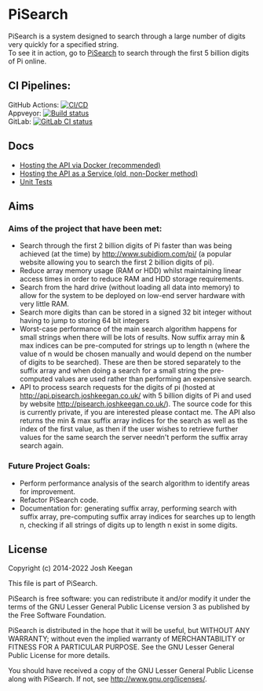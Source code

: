 # PiSearch
PiSearch is a system designed to search through a large number of digits very quickly for a specified string.  
To see it in action, go to [PiSearch](http://pisearch.joshkeegan.co.uk/) to search through the first 5 billion digits of Pi online.

## CI Pipelines:  
GitHub Actions: [![CI/CD](https://github.com/joshkeegan/pisearch/actions/workflows/cicd.yaml/badge.svg?branch=master)](https://github.com/JoshKeegan/PiSearch/actions?query=branch%3Amaster)  
Appveyor: [![Build status](https://ci.appveyor.com/api/projects/status/nh3pv5yqt5nn0wby?svg=true)](https://ci.appveyor.com/project/JoshKeegan/pisearch)  
GitLab: [![GitLab CI status](https://gitlab.com/JoshKeegan/PiSearch/badges/master/pipeline.svg)](https://gitlab.com/JoshKeegan/PiSearch/commits/master)

## Docs
- [Hosting the API via Docker (recommended)](docs/api/hostingDocker.md)
- [Hosting the API as a Service (old, non-Docker method)](docs/api/hostingService.md)
- [Unit Tests](docs/unitTests.md)
  
## Aims
### Aims of the project that have been met:  
- Search through the first 2 billion digits of Pi faster than was being achieved (at the time) by http://www.subidiom.com/pi/ (a popular website allowing you to search the first 2 billion digits of pi).  
- Reduce array memory usage (RAM or HDD) whilst maintaining linear access times in order to reduce RAM and HDD storage requirements.  
- Search from the hard drive (without loading all data into memory) to allow for the system to be deployed on low-end server hardware with very little RAM.  
- Search more digits than can be stored in a signed 32 bit integer without having to jump to storing 64 bit integers  
- Worst-case performance of the main search algorithm happens for small strings when there will be lots of results. Now suffix array min & max indices can be pre-computed for strings up to length n (where the value of n would be chosen manually and would depend on the number of digits to be searched). These are then be stored separately to the suffix array and when doing a search for a small string the pre-computed values are used rather than performing an expensive search.  
- API to process search requests for the digits of pi (hosted at http://api.pisearch.joshkeegan.co.uk/ with 5 billion digits of Pi and used by website http://pisearch.joshkeegan.co.uk/). The source code for this is currently private, if you are interested please contact me. The API also returns the min & max suffix array indices for the search as well as the index of the first value, as then if the user wishes to retrieve further values for the same search the server needn't perform the suffix array search again.  
  
### Future Project Goals:  
- Perform performance analysis of the search algorithm to identify areas for improvement.  
- Refactor PiSearch code.
- Documentation for: generating suffix array, performing search with suffix array, pre-computing suffix array indices for searches up to length n, checking if all strings of digits up to length n exist in some digits.
  
## License
Copyright (c) 2014-2022 Josh Keegan

This file is part of PiSearch.

PiSearch is free software: you can redistribute it and/or modify
it under the terms of the GNU Lesser General Public License version 3 as 
published by the Free Software Foundation.

PiSearch is distributed in the hope that it will be useful,
but WITHOUT ANY WARRANTY; without even the implied warranty of
MERCHANTABILITY or FITNESS FOR A PARTICULAR PURPOSE.  See the
GNU Lesser General Public License for more details.

You should have received a copy of the GNU Lesser General Public License
along with PiSearch.  If not, see <http://www.gnu.org/licenses/>.
